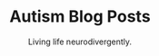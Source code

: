 ---
title: "Autism Blog Posts"
subtitle: "Living life neurodivergently."
# meta description
description: "An autism blog about living life neurodivergently."
draft: false
---